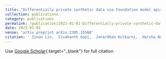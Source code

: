 ```yaml
---
title: "Differentially private synthetic data via foundation model apis 1: Images"
collection: publications
category: publications
permalink: /publication/2023-01-01-Differentially-private-synthetic-data-via-foundation-model-apis-1-Images
date: 2023-01-01
venue: 'arXiv preprint arXiv:2305.15560'
citation: ' Zinan Lin,  Sivakanth Gopi,  Janardhan Kulkarni,  Harsha Nori,  Sergey Yekhanin, &quot;Differentially private synthetic data via foundation model apis 1: Images.&quot; arXiv preprint arXiv:2305.15560, 2023.'
---
```

Use [Google Scholar](https://scholar.google.com/scholar?q=Differentially+private+synthetic+data+via+foundation+model+apis+1:+Images){:target="_blank"} for full citation